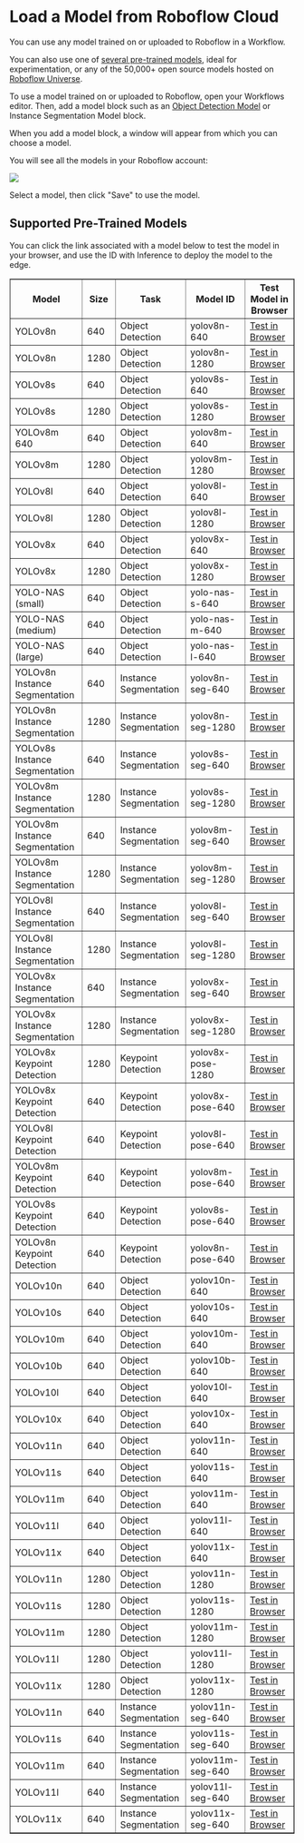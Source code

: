 # Load a Model from Roboflow Cloud

You can use any model trained on or uploaded to Roboflow in a Workflow.

You can also use one of [several pre-trained models](/start/aliases/#supported-pre-trained-models), ideal for experimentation, or any of the 50,000+ open source models hosted on [Roboflow Universe](/start/load_from_universe/).

To use a model trained on or uploaded to Roboflow, open your Workflows editor. Then, add a model block such as an [Object Detection Model](/workflows/blocks/object_detection_model/) or Instance Segmentation Model block.

When you add a model block, a window will appear from which you can choose a model.

You will see all the models in your Roboflow account:

![](https://media.roboflow.com/inference/workflows/select_model.png)

Select a model, then click "Save" to use the model.

## Supported Pre-Trained Models

You can click the link associated with a model below to test the model in your browser, and use the ID with Inference to deploy the model to the edge.

<style>
table {
  width: 100%;
  border-collapse: collapse;
}
</style>
<table border="1">
<tr>
    <th>Model</th>
    <th>Size</th>
    <th>Task</th>
    <th>Model ID</th>
    <th>Test Model in Browser</th>
</tr>
<tr>
    <td>YOLOv8n</td>
    <td>640</td>
    <td>Object Detection</td>
    <td>yolov8n-640</td>
    <td><a href="https://universe.roboflow.com/microsoft/coco/model/3">Test in Browser</a></td>
</tr>
<tr>
    <td>YOLOv8n</td>
    <td>1280</td>
    <td>Object Detection</td>
    <td>yolov8n-1280</td>
    <td><a href="https://universe.roboflow.com/microsoft/coco/model/9">Test in Browser</a></td>
</tr>
<tr>
    <td>YOLOv8s</td>
    <td>640</td>
    <td>Object Detection</td>
    <td>yolov8s-640</td>
    <td><a href="https://universe.roboflow.com/microsoft/coco/model/6">Test in Browser</a></td>
</tr>
<tr>
    <td>YOLOv8s</td>
    <td>1280</td>
    <td>Object Detection</td>
    <td>yolov8s-1280</td>
    <td><a href="https://universe.roboflow.com/microsoft/coco/model/10">Test in Browser</a></td>
</tr>
<tr>
    <td>YOLOv8m 640</td>
    <td>640</td>
    <td>Object Detection</td>
    <td>yolov8m-640</td>
    <td><a href="https://universe.roboflow.com/microsoft/coco/model/8">Test in Browser</a></td>
</tr>
<tr>
    <td>YOLOv8m</td>
    <td>1280</td>
    <td>Object Detection</td>
    <td>yolov8m-1280</td>
    <td><a href="https://universe.roboflow.com/microsoft/coco/model/11">Test in Browser</a></td>
</tr>
<tr>
    <td>YOLOv8l</td>
    <td>640</td>
    <td>Object Detection</td>
    <td>yolov8l-640</td>
    <td><a href="https://universe.roboflow.com/microsoft/coco/model/7">Test in Browser</a></td>
</tr>
<tr>
    <td>YOLOv8l</td>
    <td>1280</td>
    <td>Object Detection</td>
    <td>yolov8l-1280</td>
    <td><a href="https://universe.roboflow.com/microsoft/coco/model/12">Test in Browser</a></td>
</tr>
<tr>
    <td>YOLOv8x</td>
    <td>640</td>
    <td>Object Detection</td>
    <td>yolov8x-640</td>
    <td><a href="https://universe.roboflow.com/microsoft/coco/model/5">Test in Browser</a></td>
</tr>
<tr>
    <td>YOLOv8x</td>
    <td>1280</td>
    <td>Object Detection</td>
    <td>yolov8x-1280</td>
    <td><a href="https://universe.roboflow.com/microsoft/coco/model/13">Test in Browser</a></td>
</tr>
<tr>
    <td>YOLO-NAS (small)</td>
    <td>640</td>
    <td>Object Detection</td>
    <td>yolo-nas-s-640</td>
    <td><a href="https://universe.roboflow.com/microsoft/coco/model/14">Test in Browser</a></td>
</tr>
<tr>
    <td>YOLO-NAS (medium)</td>
    <td>640</td>
    <td>Object Detection</td>
    <td>yolo-nas-m-640</td>
    <td><a href="https://universe.roboflow.com/microsoft/coco/model/15">Test in Browser</a></td>
</tr>
<tr>
    <td>YOLO-NAS (large)</td>
    <td>640</td>
    <td>Object Detection</td>
    <td>yolo-nas-l-640</td>
    <td><a href="https://universe.roboflow.com/microsoft/coco/model/16">Test in Browser</a></td>
</tr>
<tr>
    <td>YOLOv8n Instance Segmentation</td>
    <td>640</td>
    <td>Instance Segmentation</td>
    <td>yolov8n-seg-640</td>
    <td><a href="https://universe.roboflow.com/microsoft/coco-dataset-vdnr1/model/2">Test in Browser</a></td>
</tr>
<tr>
    <td>YOLOv8n Instance Segmentation</td>
    <td>1280</td>
    <td>Instance Segmentation</td>
    <td>yolov8n-seg-1280</td>
    <td><a href="https://universe.roboflow.com/microsoft/coco-dataset-vdnr1/model/7">Test in Browser</a></td>
</tr>
<tr>
    <td>YOLOv8s Instance Segmentation</td>
    <td>640</td>
    <td>Instance Segmentation</td>
    <td>yolov8s-seg-640</td>
    <td><a href="https://universe.roboflow.com/microsoft/coco-dataset-vdnr1/model/4">Test in Browser</a></td>
</tr>
<tr>
    <td>YOLOv8m Instance Segmentation</td>
    <td>1280</td>
    <td>Instance Segmentation</td>
    <td>yolov8s-seg-1280</td>
    <td><a href="https://universe.roboflow.com/microsoft/coco-dataset-vdnr1/model/8">Test in Browser</a></td>
</tr>
<tr>
    <td>YOLOv8m Instance Segmentation</td>
    <td>640</td>
    <td>Instance Segmentation</td>
    <td>yolov8m-seg-640</td>
    <td><a href="https://universe.roboflow.com/microsoft/coco-dataset-vdnr1/model/5">Test in Browser</a></td>
</tr>
<tr>
    <td>YOLOv8m Instance Segmentation</td>
    <td>1280</td>
    <td>Instance Segmentation</td>
    <td>yolov8m-seg-1280</td>
    <td><a href="https://universe.roboflow.com/microsoft/coco-dataset-vdnr1/model/9">Test in Browser</a></td>
</tr>
<tr>
    <td>YOLOv8l Instance Segmentation</td>
    <td>640</td>
    <td>Instance Segmentation</td>
    <td>yolov8l-seg-640</td>
    <td><a href="https://universe.roboflow.com/microsoft/coco-dataset-vdnr1/model/6">Test in Browser</a></td>
</tr>
<tr>
    <td>YOLOv8l Instance Segmentation</td>
    <td>1280</td>
    <td>Instance Segmentation</td>
    <td>yolov8l-seg-1280</td>
    <td><a href="https://universe.roboflow.com/microsoft/coco-dataset-vdnr1/model/10">Test in Browser</a></td>
</tr>
<tr>
    <td>YOLOv8x Instance Segmentation</td>
    <td>640</td>
    <td>Instance Segmentation</td>
    <td>yolov8x-seg-640</td>
    <td><a href="https://universe.roboflow.com/microsoft/coco-dataset-vdnr1/model/3">Test in Browser</a></td>
</tr>
<tr>
    <td>YOLOv8x Instance Segmentation</td>
    <td>1280</td>
    <td>Instance Segmentation</td>
    <td>yolov8x-seg-1280</td>
    <td><a href="https://universe.roboflow.com/microsoft/coco-dataset-vdnr1/model/11">Test in Browser</a></td>
</tr>
<tr>
    <td>YOLOv8x Keypoint Detection</td>
    <td>1280</td>
    <td>Keypoint Detection</td>
    <td>yolov8x-pose-1280</td>
    <td><a href="https://universe.roboflow.com/microsoft/coco-pose-detection/6">Test in Browser</a></td>
</tr>
<tr>
    <td>YOLOv8x Keypoint Detection</td>
    <td>640</td>
    <td>Keypoint Detection</td>
    <td>yolov8x-pose-640</td>
    <td><a href="https://universe.roboflow.com/microsoft/coco-pose-detection/5">Test in Browser</a></td>
</tr>
<tr>
    <td>YOLOv8l Keypoint Detection</td>
    <td>640</td>
    <td>Keypoint Detection</td>
    <td>yolov8l-pose-640</td>
    <td><a href="https://universe.roboflow.com/microsoft/coco-pose-detection/4">Test in Browser</a></td>
</tr>
<tr>
    <td>YOLOv8m Keypoint Detection</td>
    <td>640</td>
    <td>Keypoint Detection</td>
    <td>yolov8m-pose-640</td>
    <td><a href="https://universe.roboflow.com/microsoft/coco-pose-detection/3">Test in Browser</a></td>
</tr>
<tr>
    <td>YOLOv8s Keypoint Detection</td>
    <td>640</td>
    <td>Keypoint Detection</td>
    <td>yolov8s-pose-640</td>
    <td><a href="https://universe.roboflow.com/microsoft/coco-pose-detection/2">Test in Browser</a></td>
</tr>
<tr>
    <td>YOLOv8n Keypoint Detection</td>
    <td>640</td>
    <td>Keypoint Detection</td>
    <td>yolov8n-pose-640</td>
    <td><a href="https://universe.roboflow.com/microsoft/coco-pose-detection/1">Test in Browser</a></td>
</tr>
<tr>
    <td>YOLOv10n</td>
    <td>640</td>
    <td>Object Detection</td>
    <td>yolov10n-640</td>
    <td><a href="https://universe.roboflow.com/microsoft/coco/model/19">Test in Browser</a></td>
</tr>
<tr>
    <td>YOLOv10s</td>
    <td>640</td>
    <td>Object Detection</td>
    <td>yolov10s-640</td>
    <td><a href="https://universe.roboflow.com/microsoft/coco/model/20">Test in Browser</a></td>
</tr>
<tr>
    <td>YOLOv10m</td>
    <td>640</td>
    <td>Object Detection</td>
    <td>yolov10m-640</td>
    <td><a href="https://universe.roboflow.com/microsoft/coco/model/21">Test in Browser</a></td>
</tr>
<tr>
    <td>YOLOv10b</td>
    <td>640</td>
    <td>Object Detection</td>
    <td>yolov10b-640</td>
    <td><a href="https://universe.roboflow.com/microsoft/coco/model/22">Test in Browser</a></td>
</tr>
<tr>
    <td>YOLOv10l</td>
    <td>640</td>
    <td>Object Detection</td>
    <td>yolov10l-640</td>
    <td><a href="https://universe.roboflow.com/microsoft/coco/model/23">Test in Browser</a></td>
</tr>
<tr>
    <td>YOLOv10x</td>
    <td>640</td>
    <td>Object Detection</td>
    <td>yolov10x-640</td>
    <td><a href="https://universe.roboflow.com/microsoft/coco/model/24">Test in Browser</a></td>
</tr>
<tr>
    <td>YOLOv11n</td>
    <td>640</td>
    <td>Object Detection</td>
    <td>yolov11n-640</td>
    <td><a href="https://universe.roboflow.com/microsoft/coco/model/25">Test in Browser</a></td>
</tr>
<tr>
    <td>YOLOv11s</td>
    <td>640</td>
    <td>Object Detection</td>
    <td>yolov11s-640</td>
    <td><a href="https://universe.roboflow.com/microsoft/coco/model/26">Test in Browser</a></td>
</tr>
<tr>
    <td>YOLOv11m</td>
    <td>640</td>
    <td>Object Detection</td>
    <td>yolov11m-640</td>
    <td><a href="https://universe.roboflow.com/microsoft/coco/model/27">Test in Browser</a></td>
</tr>
<tr>
    <td>YOLOv11l</td>
    <td>640</td>
    <td>Object Detection</td>
    <td>yolov11l-640</td>
    <td><a href="https://universe.roboflow.com/microsoft/coco/model/28">Test in Browser</a></td>
</tr>
<tr>
    <td>YOLOv11x</td>
    <td>640</td>
    <td>Object Detection</td>
    <td>yolov11x-640</td>
    <td><a href="https://universe.roboflow.com/microsoft/coco/model/29">Test in Browser</a></td>
</tr>
<tr>
    <td>YOLOv11n</td>
    <td>1280</td>
    <td>Object Detection</td>
    <td>yolov11n-1280</td>
    <td><a href="https://universe.roboflow.com/microsoft/coco/model/30">Test in Browser</a></td>
</tr>
<tr>
    <td>YOLOv11s</td>
    <td>1280</td>
    <td>Object Detection</td>
    <td>yolov11s-1280</td>
    <td><a href="https://universe.roboflow.com/microsoft/coco/model/31">Test in Browser</a></td>
</tr>
<tr>
    <td>YOLOv11m</td>
    <td>1280</td>
    <td>Object Detection</td>
    <td>yolov11m-1280</td>
    <td><a href="https://universe.roboflow.com/microsoft/coco/model/32">Test in Browser</a></td>
</tr>
<tr>
    <td>YOLOv11l</td>
    <td>1280</td>
    <td>Object Detection</td>
    <td>yolov11l-1280</td>
    <td><a href="https://universe.roboflow.com/microsoft/coco/model/33">Test in Browser</a></td>
</tr>
<tr>
    <td>YOLOv11x</td>
    <td>1280</td>
    <td>Object Detection</td>
    <td>yolov11x-1280</td>
    <td><a href="https://universe.roboflow.com/microsoft/coco/model/34">Test in Browser</a></td>
</tr>
<tr>
    <td>YOLOv11n</td>
    <td>640</td>
    <td>Instance Segmentation</td>
    <td>yolov11n-seg-640</td>
    <td><a href="https://universe.roboflow.com/microsoft/coco-dataset-vdnr1/model/19">Test in Browser</a></td>
</tr>
<tr>
    <td>YOLOv11s</td>
    <td>640</td>
    <td>Instance Segmentation</td>
    <td>yolov11s-seg-640</td>
    <td><a href="https://universe.roboflow.com/microsoft/coco-dataset-vdnr1/model/20">Test in Browser</a></td>
</tr>
<tr>
    <td>YOLOv11m</td>
    <td>640</td>
    <td>Instance Segmentation</td>
    <td>yolov11m-seg-640</td>
    <td><a href="https://universe.roboflow.com/microsoft/coco-dataset-vdnr1/model/21">Test in Browser</a></td>
</tr>
<tr>
    <td>YOLOv11l</td>
    <td>640</td>
    <td>Instance Segmentation</td>
    <td>yolov11l-seg-640</td>
    <td><a href="https://universe.roboflow.com/microsoft/coco-dataset-vdnr1/model/22">Test in Browser</a></td>
</tr>
<tr>
    <td>YOLOv11x</td>
    <td>640</td>
    <td>Instance Segmentation</td>
    <td>yolov11x-seg-640</td>
    <td><a href="https://universe.roboflow.com/microsoft/coco-dataset-vdnr1/model/23">Test in Browser</a></td>
</tr>
</table>
